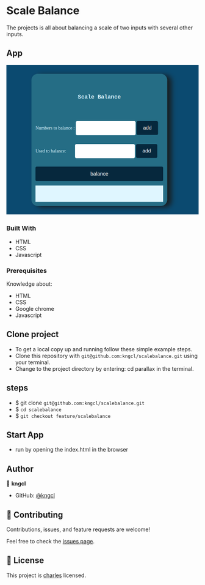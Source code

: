 # Scale Balance

The projects is all about balancing a scale of two inputs with several other inputs.

## App

![Home](assets/images/Screenshot%20from%202022-12-13%2016-02-26.png)

### Built With

- HTML
- CSS
- Javascript

### Prerequisites

Knowledge about:

- HTML
- CSS
- Google chrome
- Javascript
  
## Clone project

- To get a local copy up and running follow these simple example steps.
- Clone this repository with `git@github.com:kngcl/scalebalance.git` using your terminal.
- Change to the project directory by entering: cd parallax in the terminal.

## steps

- $ git clone `git@github.com:kngcl/scalebalance.git`
- $ `cd scalebalance`
- $ `git checkout feature/scalebalance`

## Start App

- run by opening the index.html in the browser

## Author

👤 **kngcl**

- GitHub: [@kngcl](https://github.com/kngcl/scalebalance)

## 🤝 Contributing

Contributions, issues, and feature requests are welcome!

Feel free to check the [issues page](https://github.com/kngcl/scalebalance/issues).

## 📝 License

This project is [charles](./LICENSE) licensed.
